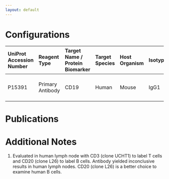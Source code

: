 ```yaml
---
layout: default
---
```


# Configurations

| UniProt Accession Number   | Reagent Type     | Target Name / Protein Biomarker   | Target Species   | Host Organism   | Isotype   | Clonality   | Vendor                   | Catalog Number   | Conjugate   | RRID        | Availability   | Method                 | Tissue Preservation               | Target Tissue   | Tissue State   | Detergent         | Antigen Retrieval Conditions   | Dye Inactivation Conditions   | Recommend   | Agree               | Disagree   | Contributor         | Notes       |
|:---------------------------|:-----------------|:----------------------------------|:-----------------|:----------------|:----------|:------------|:-------------------------|:-----------------|:------------|:------------|:---------------|:-----------------------|:----------------------------------|:----------------|:---------------|:------------------|:-------------------------------|:------------------------------|:------------|:--------------------|:-----------|:--------------------|:------------|
| P15391                     | Primary Antibody | CD19                              | Human            | Mouse           | IgG1      | SJ25C1      | Thermo Fisher Scientific | 58-0198-41       | AF532       | AB_11219076 | Stock          | Multiplexed 2D Imaging | 1:4 Cytofix/Cytoperm Fixed Frozen | Lymph Node      | NA             | 0.3% Triton-X-100 | NA                             | NA                            | No          | [0000-0003-4379-8967](https://orcid.org/0000-0003-4379-8967) | NA         | [0000-0003-4379-8967](https://orcid.org/0000-0003-4379-8967) | [1](#notes) |

# Publications



# Additional Notes

<a name="notes"></a>
1. Evaluated in human lymph node with CD3 (clone UCHT1) to label T cells and CD20 (clone L26) to label B cells. Antibody yielded inconclusive results in human lymph nodes. CD20 (clone L26) is a better choice to examine human B cells.

